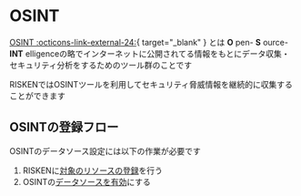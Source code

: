 # OSINT

[OSINT :octicons-link-external-24:](https://en.wikipedia.org/wiki/Open-source_intelligence){ target="_blank" } とは **O** pen- **S** ource- **INT** elligenceの略でインターネットに公開されてる情報をもとにデータ収集・セキュリティ分析をするためのツール群のことです

RISKENではOSINTツールを利用してセキュリティ脅威情報を継続的に収集することができます

## OSINTの登録フロー

OSINTのデータソース設定には以下の作業が必要です

1. RISKENに[対象のリソースの登録](/osint/datasource/)を行う
2. OSINTの[データソースを有効](/osint/scan/)にする
